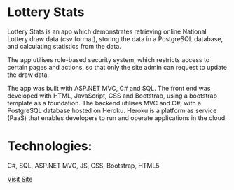 # Lottery Stats

Lottery Stats is an app which demonstrates retrieving online National Lottery draw data (csv format), storing the data in a PostgreSQL database, and calculating statistics from the data.

The app utilises role-based security system, which restricts access to certain pages and actions, so that only the site admin can request to update the draw data.

The app was built with ASP.NET MVC, C# and SQL. The front end was developed with HTML, JavaScript, CSS and Bootstrap, using a bootstrap template as a foundation. The backend utilises MVC and C#, with a PostgreSQL database hosted on Heroku. Heroku is a platform as service (PaaS) that enables developers to run and operate applications in the cloud.

# Technologies:
C#, SQL, ASP.NET MVC, JS, CSS, Bootstrap, HTML5

<a href="https://jk-lotterystats.herokuapp.com/">Visit Site</a>
